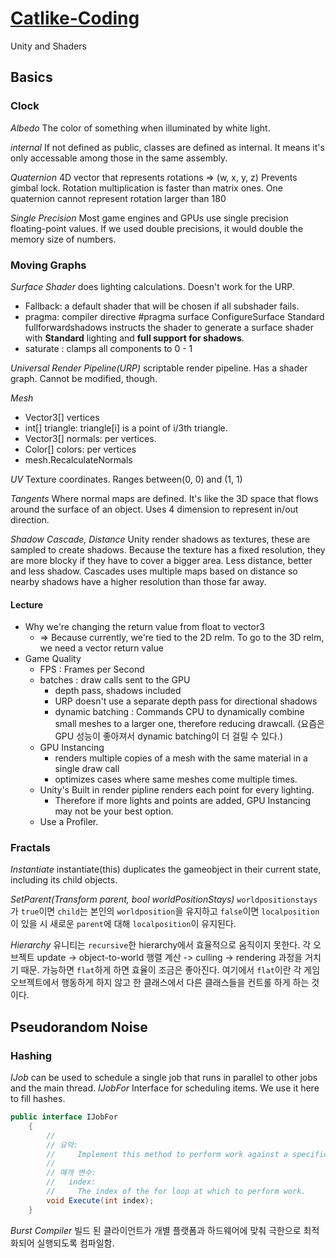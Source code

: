 # [Catlike-Coding](https://catlikecoding.com/unity/tutorials)
 Unity and Shaders
## Basics
### Clock
_Albedo_
The color of something when illuminated by white light.

_internal_
If not defined as public, classes are defined as internal.
It means it's only accessable among those in the same assembly.

_Quaternion_
4D vector that represents rotations => (w, x, y, z)
Prevents gimbal lock.
Rotation multiplication is faster than matrix ones.
One quaternion cannot represent rotation larger than 180

_Single Precision_
Most game engines and GPUs use single precision floating-point values.
If we used double precisions, it would double the memory size of numbers.

### Moving Graphs
_Surface Shader_
does lighting calculations. Doesn't work for the URP.
* Fallback: a default shader that will be chosen if all subshader fails.
* pragma: compiler directive
#pragma surface ConfigureSurface Standard fullforwardshadows
instructs the shader to generate a surface shader with **Standard** lighting and **full support for shadows**.
* saturate : clamps all components to 0 - 1 

_Universal Render Pipeline(URP)_
scriptable render pipeline. Has a shader graph. Cannot be modified, though.

_Mesh_
* Vector3[] vertices
* int[] triangle: triangle[i] is a point of i/3th triangle.
* Vector3[] normals: per vertices.
* Color[] colors: per vertices
* mesh.RecalculateNormals

_UV_
Texture coordinates.
Ranges between(0, 0) and (1, 1)

_Tangents_
Where normal maps are defined. It's like the 3D space that flows around the surface of an object.
Uses 4 dimension to represent in/out direction.

_Shadow Cascade, Distance_
Unity render shadows as textures, these are sampled to create shadows. Because the texture has a fixed resolution, they are more blocky if they have to cover a bigger area.
Less distance, better and less shadow.
Cascades uses multiple maps based on distance so nearby shadows have a higher resolution than those far away.

#### Lecture
- Why we're changing the return value from float to vector3
    - => Because currently, we're tied to the 2D relm. To go to the 3D relm, we need a vector return value
- Game Quality
    - FPS : Frames per Second
    - batches : draw calls sent to the GPU
        - depth pass, shadows included 
        - URP doesn't use a separate depth pass for directional shadows
        - dynamic batching : Commands CPU to dynamically combine small meshes to a larger one, therefore reducing drawcall. (요즘은 GPU 성능이 좋아져서 dynamic batching이 더 걸릴 수 있다.)
    - GPU Instancing
        - renders multiple copies of a mesh with the same material in a single draw call
        - optimizes cases where same meshes come multiple times.
    - Unity's Built in render pipline renders each point for every lighting.
        - Therefore if more lights and points are added, GPU Instancing may not be your best option.
    - Use a Profiler.
    
### Fractals
_Instantiate_
instantiate(this) duplicates the gameobject in their current state, including its child objects.

_SetParent(Transform parent, bool worldPositionStays)_
`worldpositionstays`가 `true`이면 `child`는 본인의 `worldposition`을 유지하고
`false`이면 `localposition`이 있을 시 새로운 `parent`에 대해 `localposition`이 유지된다. 

_Hierarchy_
유니티는 `recursive`한 hierarchy에서 효율적으로 움직이지 못한다.
각 오브젝트 update -> object-to-world 행렬 계산 -> culling -> rendering 과정을 거치기 때문.
가능하면 `flat`하게 하면 효율이 조금은 좋아진다.
여기에서 `flat`이란 각 게임오브젝트에서 행동하게 하지 않고 한 클래스에서 다른 클래스들을 컨트롤 하게 하는 것이다.

## Pseudorandom Noise
### Hashing
_IJob_
can be used to schedule a single job that runs in parallel to other jobs and the main thread.
_IJobFor_
Interface for scheduling items. We use it here to fill hashes.
```cs
public interface IJobFor
    {
        //
        // 요약:
        //     Implement this method to perform work against a specific iteration index.
        //
        // 매개 변수:
        //   index:
        //     The index of the for loop at which to perform work.
        void Execute(int index);
    }
```

_Burst Compiler_
빌드 된 클라이언트가 개별 플랫폼과 하드웨어에 맞춰 극한으로 최적화되어 실행되도록 컴파일함.